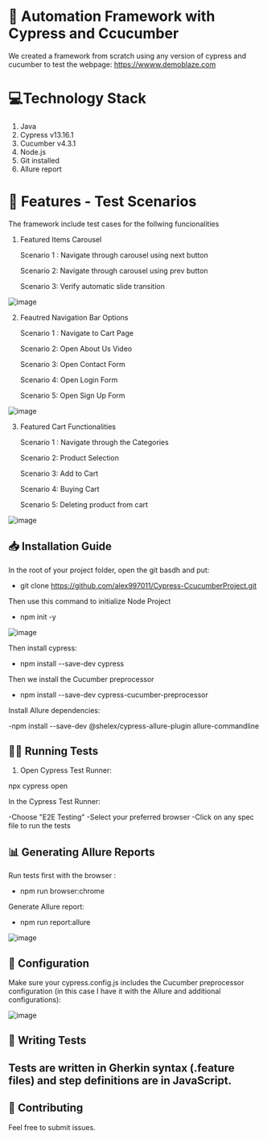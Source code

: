 # 🚀 Automation Framework with Cypress and Ccucumber

We created a framework from scratch using any version of cypress and cucumber to test the webpage: https://wwww.demoblaze.com

# 💻Technology Stack

1. Java
2. Cypress v13.16.1
3. Cucumber v4.3.1
4. Node.js
5. Git installed
6. Allure report

# 🔎 Features - Test Scenarios
The framework include test cases for the follwing funcionalities

1. Featured Items Carousel
   
     Scenario 1 : Navigate through carousel using next button
   
     Scenario 2: Navigate through carousel using prev button

     Scenario 3: Verify automatic slide transition
   

  ![image](https://github.com/user-attachments/assets/e5aca565-4c56-46a5-b096-98d51f831f2d)



2. Feautred Navigation Bar Options
   
     Scenario 1 : Navigate to Cart Page
   
     Scenario 2: Open About Us Video

     Scenario 3: Open Contact Form

     Scenario 4: Open Login Form

     Scenario 5: Open Sign Up Form

   
![image](https://github.com/user-attachments/assets/0da4f8e7-5ac9-441a-bca6-67fccdac524c)


   
3. Featured Cart Functionalities

     Scenario 1 : Navigate through the Categories
   
     Scenario 2: Product Selection

     Scenario 3: Add to Cart

     Scenario 4: Buying Cart

     Scenario 5: Deleting product from cart
   
![image](https://github.com/user-attachments/assets/5d59b742-2619-4657-8230-44f08925d711)


## 📥 Installation Guide

In the root of your project folder, open the git basdh and put:

- git clone https://github.com/alex997011/Cypress-CcucumberProject.git

Then use this command to initialize Node Project

- npm init -y

![image](https://github.com/user-attachments/assets/f94e6e55-c25d-4da7-8da6-374fc723f766)

Then install cypress:

- npm install --save-dev cypress

Then we install the Cucumber preprocessor

- npm install --save-dev cypress-cucumber-preprocessor

Install Allure dependencies:

-npm install --save-dev @shelex/cypress-allure-plugin allure-commandline


## 🏃‍♂️ Running Tests

1. Open Cypress Test Runner:

npx cypress open

In the Cypress Test Runner:

   -Choose "E2E Testing"
   -Select your preferred browser
   -Click on any spec file to run the tests

## 📊 Generating Allure Reports

Run tests first with the browser :

- npm run browser:chrome   

Generate Allure report:

- npm run report:allure 

![image](https://github.com/user-attachments/assets/597017c5-07ab-4fea-b85f-adc53e414b51)


## 🔧 Configuration

Make sure your cypress.config.js includes the Cucumber preprocessor configuration (in this case I have it with the Allure and additional configurations):

![image](https://github.com/user-attachments/assets/9781ea1a-89c4-4b1e-a7a3-4a83c9739ca6)


## 📝 Writing Tests

## Tests are written in Gherkin syntax (.feature files) and step definitions are in JavaScript.

## 🤝 Contributing

Feel free to submit issues.


















